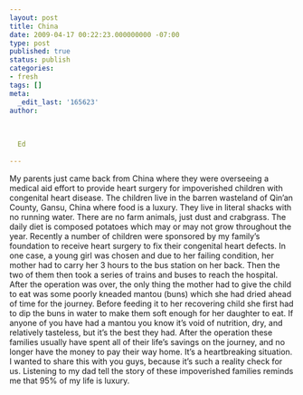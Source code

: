 ```yaml
---
layout: post
title: China
date: 2009-04-17 00:22:23.000000000 -07:00
type: post
published: true
status: publish
categories:
- fresh
tags: []
meta:
  _edit_last: '165623'
author:
  
  
  
  Ed
  
---
```

<p>My parents just came back from China where they were overseeing a medical aid effort to provide heart surgery for impoverished children with congenital heart disease. The children live in the barren wasteland of Qin’an County, Gansu, China where food is a luxury. They live in literal shacks with no running water. There are no farm animals, just dust and crabgrass. The daily diet is composed potatoes which may or may not grow throughout the year. Recently a number of children were sponsored by my family’s foundation to receive heart surgery to fix their congenital heart defects. In one case, a young girl was chosen and due to her failing condition, her mother had to carry her 3 hours to the bus station on her back. Then the two of them then took a series of trains and buses to reach the hospital. After the operation was over, the only thing the mother had to give the child to eat was some poorly kneaded mantou (buns) which she had dried ahead of time for the journey. Before feeding it to her recovering child she first had to dip the buns in water to make them soft enough for her daughter to eat. If anyone of you have had a mantou you know it’s void of nutrition, dry, and relatively tasteless, but it’s the best they had. After the operation these families usually have spent all of their life’s savings on the journey, and no longer have the money to pay their way home.  It’s a heartbreaking situation. I wanted to share this with you guys, because it’s such a reality check for us. Listening to my dad tell the story of these impoverished families reminds me that 95% of my life is luxury.</p>
